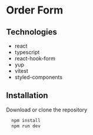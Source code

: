 # Order Form

## Technologies

- react
- typescript
- react-hook-form
- yup
- vitest
- styled-components

## Installation

Download or clone the repository

```bash
  npm install
  npm run dev
```
